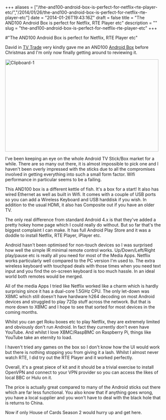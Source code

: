 +++
aliases = ["/the-and100-android-box-is-perfect-for-netflix-rte-player-etc/","/2014/01/26/the-and100-android-box-is-perfect-for-netflix-rte-player-etc"]
date = "2014-01-26T19:43:16Z"
draft = false
title = "The AND100 Android Box is perfect for Netflix, RTE Player etc"
description = ""
slug = "the-and100-android-box-is-perfect-for-netflix-rte-player-etc"
+++

#"The AND100 Android Box is perfect for Netflix, RTE Player etc"

David in <a href="http://www.tvtrade.ie/">TV Trade</a> very kindly gave me an AND100 <a href="http://www.tvtrade.ie/android-box.html">Android Box</a> before Christmas and I'm only now finally getting around to reviewing it.

<a href="https://s3-eu-west-1.amazonaws.com/conoroneill.net/wp-content/uploads/2014/01/Clipboard-1.jpg"><img class="size-full wp-image-1256 aligncenter" alt="Clipboard-1" src="https://s3-eu-west-1.amazonaws.com/conoroneill.net/wp-content/uploads/2014/01/Clipboard-1.jpg" width="496" height="299" /></a>

I've been keeping an eye on the whole Android TV Stick/Box market for a while. There are so many out there, it is almost impossible to pick one and I haven't been overly impressed with the sticks due to all the compromises involved in getting everything into such a small form factor. Wifi performance in particular seems to be a failing.

This AND100 box is a different kettle of fish. It's a box for a start! It also has wired Ethernet as well as built in Wifi. It comes with a couple of USB ports so you can add a Wireless Keyboard and USB harddisk if you wish. In addition to the usual HDMI, it also has Composite out if you have an older TV.

The only real difference from standard Android 4.x is that they've added a pretty hokey home page which I could really do without. But so far that's the biggest complaint I can make. It has full Android Play Store and it was a doddle to install Netflix, RTE Player, iPlayer etc.

Android hasn't been optimised for non-touch devices so I was surprised how well the simple IR minimal remote control works. Up/Down/Left/Right play/pause etc is really all you need for most of the Media Apps. Netflix works particularly well compared to the PC version I'm used to. The extra wireless keyboard with touchpad deals with those times when you need text input and you find the on-screen keyboard is too much hassle. In an ideal world both remotes would be merged.

All of the media Apps I tried like Netflix worked like a charm which is hardly surprising since it has a dual-core 1.5GHz CPU. The only let-down was XBMC which still doesn't have hardware h264 decoding on most Android devices and struggled to play 720p stuff across the network. But that is more down to XBMC and I hope to see that sorted for most devices in the coming months.

Whilst you can get Roku boxes etc to play Netflix, they are extremely limited and obviously don't run Android. In fact they currently don't even have YouTube. And whilst I love XBMC/RaspBMC on Raspberry Pi, things like YouTube take an eternity to load.

I haven't tried any games on the box so I don't know how the UI would work but there is nothing stopping you from giving it a lash. Whilst I almost never watch RTE, I did try out the RTE Player and it worked perfectly.

Overall, it's a great piece of kit and it should be a trivial exercise to install OpenVPN and connect to your VPN provider so you can access the likes of local BBC or Hulu on it.

The price is actually great compared to many of the Android sticks out there which are far less functional. You also know that if anything goes wrong, you have a local supplier and you won't have to deal with the black hole that is returns to China.

Now if only House of Cards Season 2 would hurry up and get here.

&nbsp;